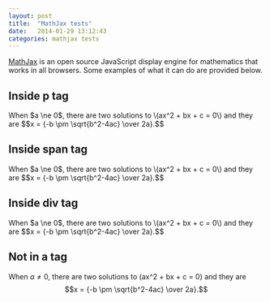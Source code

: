 ```yaml
---
layout: post
title:  "MathJax tests"
date:   2014-01-29 13:12:43
categories: mathjax tests
---
```


[MathJax](http://www.mathjax.org/) is an open source JavaScript display engine
for mathematics that works in all browsers. Some examples of what it can do are
provided below.

Inside **p** tag
----------------

<p>
When $a \ne 0$, there are two solutions to \(ax^2 + bx + c = 0\) and they are
$$x = {-b \pm \sqrt{b^2-4ac} \over 2a}.$$
</p>

Inside **span** tag
-------------------

<span>
When $a \ne 0$, there are two solutions to \(ax^2 + bx + c = 0\) and they are
$$x = {-b \pm \sqrt{b^2-4ac} \over 2a}.$$
</span>

Inside **div** tag
-------------------

<div>
When $a \ne 0$, there are two solutions to \(ax^2 + bx + c = 0\) and they are
$$x = {-b \pm \sqrt{b^2-4ac} \over 2a}.$$
</div>

Not in a tag
------------

When $a \ne 0$, there are two solutions to \(ax^2 + bx + c = 0\) and they are
$$x = {-b \pm \sqrt{b^2-4ac} \over 2a}.$$
